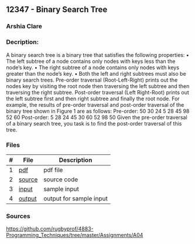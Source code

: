 ## 12347 - Binary Search Tree
### Arshia Clare
### Decription:
A binary search tree is a binary tree that satisfies the following properties:
• The left subtree of a node contains only nodes with keys less than the node’s key.
• The right subtree of a node contains only nodes with keys greater than the node’s key.
• Both the left and right subtrees must also be binary search trees.
Pre-order traversal (Root-Left-Right) prints out the nodes key by visiting the root node then traversing the left subtree and then traversing the right subtree. Post-order traversal (Left Right-Root) prints
out the left subtree first and then right subtree and finally the root node. For example, the results of
pre-order traversal and post-order traversal of the binary tree shown in Figure 1 are as follows:
Pre-order: 50 30 24 5 28 45 98 52 60
Post-order: 5 28 24 45 30 60 52 98 50
Given the pre-order traversal of a binary search tree, you task is to find the post-order traversal of
this tree.

### Files

|   #   | File                       | Description                                                |
| :---: | -------------------------- | ---------------------------------------------------------- |
|1|[pdf](https://github.com/ArshiaClare/4883-Programming_Techniques-Clare/blob/master/Assignments/P04/12347/12347.pdf)|pdf file|
|2|[source](https://github.com/ArshiaClare/4883-Programming_Techniques-Clare/blob/master/Assignments/P04/12347/main.cpp)|source code|
|3|[input](https://github.com/ArshiaClare/4883-Programming_Techniques-Clare/blob/master/Assignments/P04/12347/input.txt)|sample input|
|4|[output](https://github.com/ArshiaClare/4883-Programming_Techniques-Clare/blob/master/Assignments/P04/12347/output.txt)|output for sample input|

### Sources
https://github.com/rugbyprof/4883-Programming_Techniques/tree/master/Assignments/A04
